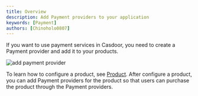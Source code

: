 ```yaml
---
title: Overview
description: Add Payment providers to your application
keywords: [Payment]
authors: [Chinoholo0807]
---
```


If you want to use payment services in Casdoor, you need to create a Payment provider and add it to your products.

![add payment provider](/img/providers/payment/add_payment_provider.png)

To learn how to configure a product, see [Product](/docs/products/product).
After configure a product, you can add Payment providers for the product so that users can purchase the product through the Payment providers.
